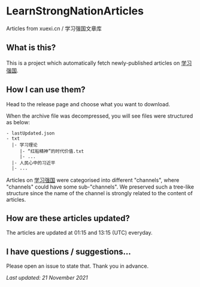 # LearnStrongNationArticles

Articles from xuexi.cn / 学习强国文章库

## What is this?

This is a project which automatically fetch newly-published articles on [学习强国](https://xuexi.cn/).

## How I can use them?

Head to the release page and choose what you want to download.

When the archive file was decompressed, you will see files were structured as below:

```
- lastUpdated.json
- txt
  |- 学习理论
     |- “红船精神”的时代价值.txt
     |- ...
  |- 人民心中的习近平
  |- ...
```

Articles on [学习强国](https://xuexi.cn/) were categorised into different "channels", where "channels" could have some sub-"channels". We preserved such a tree-like structure since the name of the channel is strongly related to the content of articles. 

## How are these articles updated?

The articles are updated at 01:15 and 13:15 (UTC) everyday.

## I have questions / suggestions...

Please open an issue to state that. Thank you in advance.

_Last updated: 21 November 2021_
